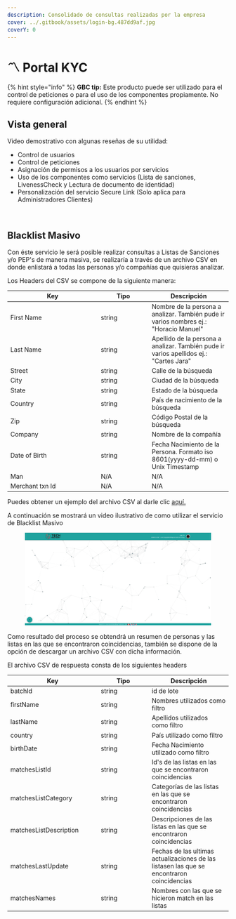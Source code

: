 ```yaml
---
description: Consolidado de consultas realizadas por la empresa
cover: ../.gitbook/assets/login-bg.487dd9af.jpg
coverY: 0
---
```


# 〽️ Portal KYC

{% hint style="info" %}
**GBC tip:** Este producto puede ser utilizado para el control de peticiones o para el uso de los componentes propiamente. No requiere configuración adicional.
{% endhint %}

## Vista general

Video demostrativo con algunas reseñas de su utilidad:

* Control de usuarios&#x20;
* Control de peticiones
* Asignación de permisos a los usuarios por servicios
* Uso de los componentes como  servicios (Lista de sanciones, LivenessCheck y Lectura de documento de identidad)
* Personalización del servicio Secure Link (Solo aplica para Administradores Clientes)

<figure><img src="../.gitbook/assets/1215.gif" alt=""><figcaption></figcaption></figure>



## Blacklist Masivo

Con éste servicio le será posible realizar consultas a Listas de Sanciones y/o PEP's de manera masiva, se realizaría a través de un archivo CSV en donde enlistará a todas las personas y/o compañías que quisieras analizar.

Los Headers del CSV se compone de la siguiente manera:

<table><thead><tr><th width="192">Key</th><th width="102">Tipo</th><th>Descripción</th></tr></thead><tbody><tr><td>First Name</td><td>string</td><td>Nombre de la persona a analizar. También pude ir varios nombres ej.: "Horacio Manuel"</td></tr><tr><td>Last Name</td><td>string</td><td>Apellido de la persona a analizar. También pude ir varios apellidos ej.: "Cartes Jara"</td></tr><tr><td>Street</td><td>string</td><td>Calle de la búsqueda</td></tr><tr><td>City</td><td>string</td><td>Ciudad de la búsqueda</td></tr><tr><td>State</td><td>string</td><td>Estado de la búsqueda</td></tr><tr><td>Country</td><td>string</td><td>País de nacimiento de la búsqueda</td></tr><tr><td>Zip</td><td>string</td><td>Código Postal de la búsqueda</td></tr><tr><td>Company</td><td>string</td><td>Nombre de la compañía</td></tr><tr><td>Date of Birth</td><td>string</td><td>Fecha Nacimiento de la Persona. Formato iso 8601(yyyy-dd-mm) o Unix Timestamp</td></tr><tr><td>Man</td><td>N/A</td><td>N/A</td></tr><tr><td>Merchant txn Id</td><td>N/A</td><td>N/A</td></tr></tbody></table>

Puedes obtener un ejemplo del archivo CSV al darle clic [aquí.](https://drive.google.com/file/d/1lJZBDYSYs-yBAyV4gi0w0ruiCCa\_TJtz/view?usp=drive\_link)

A continuación se mostrará un video ilustrativo de como utilizar el servicio de Blacklist Masivo

<figure><img src="../.gitbook/assets/BlacklistBatch (1).gif" alt=""><figcaption></figcaption></figure>

Como resultado del proceso se obtendrá un resumen de personas y las listas en las que se encontraron coincidencias, también se dispone de la opción de descargar un archivo CSV con dicha información.

El archivo CSV de respuesta consta de los siguientes headers

<table><thead><tr><th width="192">Key</th><th width="102">Tipo</th><th>Descripción</th></tr></thead><tbody><tr><td>batchId</td><td>string</td><td>id de lote</td></tr><tr><td>firstName</td><td>string</td><td>Nombres utilizados como filtro</td></tr><tr><td>lastName</td><td>string</td><td>Apellidos utilizados como filtro</td></tr><tr><td>country</td><td>string</td><td>País utilizado como filtro</td></tr><tr><td>birthDate</td><td>string</td><td>Fecha Nacimiento utilizado como filtro</td></tr><tr><td>matchesListId</td><td>string</td><td>Id's de las listas en las que se encontraron coincidencias</td></tr><tr><td>matchesListCategory</td><td>string</td><td>Categorías de las listas en las que se encontraron coincidencias</td></tr><tr><td>matchesListDescription</td><td>string</td><td>Descripciones de las listas en las que se encontraron coincidencias</td></tr><tr><td>matchesLastUpdate</td><td>string</td><td>Fechas de las ultimas actualizaciones de las listasen las que se encontraron coincidencias</td></tr><tr><td>matchesNames</td><td>string</td><td>Nombres con las que se hicieron match en las listas</td></tr></tbody></table>
